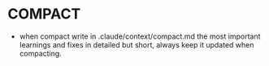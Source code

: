 # COMPACT

- when compact write in .claude/context/compact.md the most important learnings and fixes in detailed but short, always keep it updated when compacting.